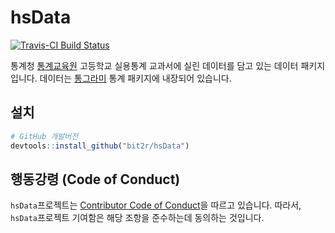 # hsData

[![Travis-CI Build Status](https://travis-ci.org/bit2r/hsData.svg?branch=master)](https://travis-ci.org/bit2r/hsData)

통계청 [통계교육원](https://sti.kostat.go.kr/) 고등학교 실용통계 교과서에 실린 데이터를 담고 있는 데이터 패키지입니다. 데이터는 [통그라미](https://tong.kostat.go.kr/front/main/main.do) 통계 패키지에 내장되어 있습니다.

## 설치

```R
# GitHub 개발버전
devtools::install_github("bit2r/hsData")
```

## 행동강령 (Code of Conduct)

`hsData`프로젝트는 [Contributor Code of Conduct](https://contributor-covenant.org/version/2/0/CODE_OF_CONDUCT.html)을 
따르고 있습니다. 따라서, `hsData`프로젝트 기여함은 해당 조항을 준수하는데 동의하는 것입니다.

